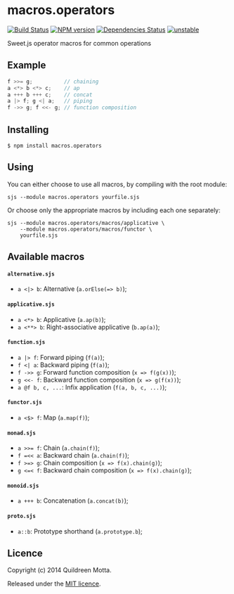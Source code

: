 macros.operators
================

[![Build Status](https://secure.travis-ci.org/folktale/macros.operators.png?branch=master)](https://travis-ci.org/folktale/macros.operators)
[![NPM version](https://badge.fury.io/js/macros.operators.png)](http://badge.fury.io/js/macros.operators)
[![Dependencies Status](https://david-dm.org/folktale/macros.operators.png)](https://david-dm.org/folktale/macros.operators)
[![unstable](http://badges.github.io/stability-badges/dist/unstable.svg)](http://github.com/badges/stability-badges)


Sweet.js operator macros for common operations


## Example

```js
f >>= g;          // chaining
a <*> b <*> c;    // ap
a +++ b +++ c;    // concat
a |> f; g <| a;   // piping
f ->> g; f <<- g; // function composition
```


## Installing

    $ npm install macros.operators


## Using

You can either choose to use all macros, by compiling with the root module:

```shell
sjs --module macros.operators yourfile.sjs
```

Or choose only the appropriate macros by including each one separately:

```shell
sjs --module macros.operators/macros/applicative \
    --module macros.operators/macros/functor \
    yourfile.sjs
```

## Available macros

#### `alternative.sjs`
 -  `a <|> b`: Alternative (`a.orElse(=> b)`);

#### `applicative.sjs`
 -  `a <*> b`: Applicative (`a.ap(b)`);
 -  `a <**> b`: Right-associative applicative (`b.ap(a)`);

#### `function.sjs`
 -  `a |> f`: Forward piping (`f(a)`);
 -  `f <| a`: Backward piping (`f(a)`);
 -  `f ->> g`: Forward function composition (`x => f(g(x))`);
 -  `g <<- f`: Backward function composition (`x => g(f(x))`);
 -  `a @f b, c, ...`: Infix application (`f(a, b, c, ...)`);

#### `functor.sjs`
 -  `a <$> f`: Map (`a.map(f)`);

#### `monad.sjs`
 -  `a >>= f`: Chain (`a.chain(f)`);
 -  `f =<< a`: Backward chain (`a.chain(f)`);
 -  `f >=> g`: Chain composition (`x => f(x).chain(g)`);
 -  `g <=< f`: Backward chain composition (`x => f(x).chain(g)`);

#### `monoid.sjs`
 -  `a +++ b`: Concatenation (`a.concat(b)`);

#### `proto.sjs`
 -  `a::b`: Prototype shorthand (`a.prototype.b`);


## Licence

Copyright (c) 2014 Quildreen Motta.

Released under the [MIT licence](https://github.com/folktale/macros.operators/blob/master/LICENCE).

<!-- links -->
[Fantasy Land]: https://github.com/fantasyland/fantasy-land
[Browserify]: http://browserify.org/
[Git]: http://git-scm.com/
[Make]: http://www.gnu.org/software/make/
[Node.js]: http://nodejs.org/
[es5-shim]: https://github.com/kriskowal/es5-shim
[docs]: http://folktale.github.io/macros.operators
<!-- [release: https://github.com/folktale/macros.operators/releases/download/v$VERSION/macros.operators-$VERSION.tar.gz] -->
[release]: https://github.com/folktale/macros.operators/releases/download/v0.5.0/macros.operators-0.5.0.tar.gz
<!-- [/release] -->
